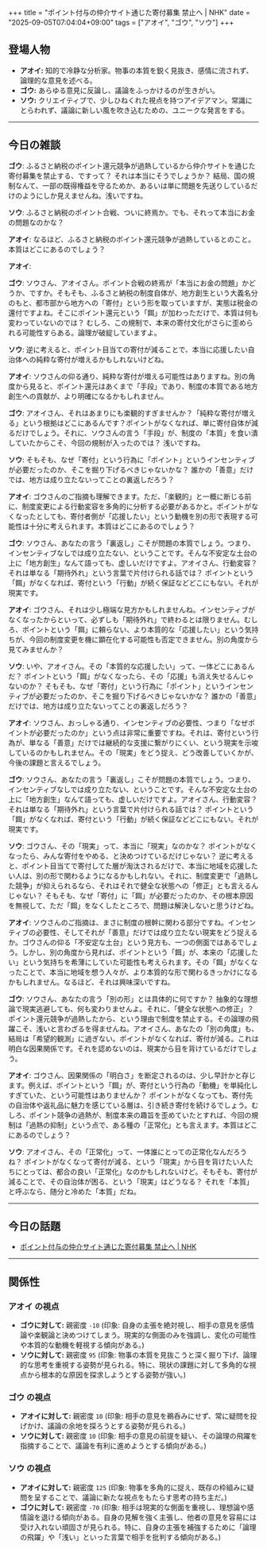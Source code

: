 +++
title = "ポイント付与の仲介サイト通じた寄付募集 禁止へ | NHK"
date = "2025-09-05T07:04:04+09:00"
tags = ["アオイ", "ゴウ", "ソウ"]
+++

## 登場人物

- **アオイ:** 知的で冷静な分析家。物事の本質を鋭く見抜き、感情に流されず、論理的な意見を述べる。
- **ゴウ:** あらゆる意見に反論し、議論をふっかけるのが生きがい。
- **ソウ:** クリエイティブで、少しひねくれた視点を持つアイデアマン。常識にとらわれず、議論に新しい風を吹き込むための、ユニークな発言をする。

---

## 今日の雑談

**ゴウ**: ふるさと納税のポイント還元競争が過熱しているから仲介サイトを通じた寄付募集を禁止する、ですって？ それは本当にそうでしょうか？ 結局、国の規制なんて、一部の既得権益を守るためか、あるいは単に問題を先送りしているだけのようにしか見えませんね。浅いですね。

**ソウ**: ふるさと納税のポイント合戦、ついに終焉か。でも、それって本当にお金の問題なのかな？

**アオイ**: なるほど、ふるさと納税のポイント還元競争が過熱しているとのこと。本質はどこにあるのでしょう？

**アオイ**: 

**ゴウ**: ソウさん、アオイさん。ポイント合戦の終焉が「本当にお金の問題」かどうか、ですか。そもそも、ふるさと納税の制度自体が、地方創生という大義名分のもと、都市部から地方への「寄付」という形を取っていますが、実態は税金の還付ですよね。そこにポイント還元という「餌」が加わっただけで、本質は何も変わっていないのでは？ むしろ、この規制で、本来の寄付文化がさらに歪められる可能性すらある。論理が破綻していますよ。

**ソウ**: 逆に考えると、ポイント目当ての寄付が減ることで、本当に応援したい自治体への純粋な寄付が増えるかもしれないけどね。

**アオイ**: ソウさんの仰る通り、純粋な寄付が増える可能性はありますね。別の角度から見ると、ポイント還元はあくまで「手段」であり、制度の本質である地方創生への貢献が、より明確になるかもしれません。

**ゴウ**: アオイさん、それはあまりにも楽観的すぎませんか？「純粋な寄付が増える」という根拠はどこにあるんです？ポイントがなくなれば、単に寄付自体が減るだけでしょう。それに、ソウさんの言う「手段」が、制度の「本質」を食い潰していたからこそ、今回の規制が入ったのでは？ 浅いですね。

**ソウ**: そもそも、なぜ「寄付」という行為に「ポイント」というインセンティブが必要だったのか、そこを掘り下げるべきじゃないかな？ 誰かの「善意」だけでは、地方は成り立たないってことの裏返しだろう？

**アオイ**: ゴウさんのご指摘も理解できます。ただ、「楽観的」と一概に断じる前に、制度変更による行動変容を多角的に分析する必要があるかと。ポイントがなくなったとしても、寄付者側が「応援したい」という動機を別の形で表現する可能性は十分に考えられます。本質はどこにあるのでしょう？

**ゴウ**: ソウさん、あなたの言う「裏返し」こそが問題の本質でしょう。つまり、インセンティブなしでは成り立たない、ということです。そんな不安定な土台の上に「地方創生」なんて語っても、虚しいだけですよ。アオイさん、行動変容？ それは単なる「期待外れ」という言葉で片付けられる話では？ ポイントという「餌」がなくなれば、寄付という「行動」が続く保証などどこにもない。それが現実です。

**アオイ**: ゴウさん、それは少し極端な見方かもしれませんね。インセンティブがなくなったからといって、必ずしも「期待外れ」で終わるとは限りません。むしろ、ポイントという「餌」に頼らない、より本質的な「応援したい」という気持ちが、今回の制度変更を機に顕在化する可能性も否定できません。別の角度から見てみませんか？

**ソウ**: いや、アオイさん。その「本質的な応援したい」って、一体どこにあるんだ？ ポイントという「餌」がなくなったら、その「応援」も消え失せるんじゃないのか？ そもそも、なぜ「寄付」という行為に「ポイント」というインセンティブが必要だったのか、そこを掘り下げるべきじゃないかな？ 誰かの「善意」だけでは、地方は成り立たないってことの裏返しだろう？

**アオイ**: ソウさん、おっしゃる通り、インセンティブの必要性、つまり「なぜポイントが必要だったのか」という点は非常に重要ですね。それは、寄付という行為が、単なる「善意」だけでは継続的な支援に繋がりにくい、という現実を示唆しているのかもしれません。その「現実」をどう捉え、どう改善していくかが、今後の課題と言えるでしょう。

**ゴウ**: ソウさん、あなたの言う「裏返し」こそが問題の本質でしょう。つまり、インセンティブなしでは成り立たない、ということです。そんな不安定な土台の上に「地方創生」なんて語っても、虚しいだけですよ。アオイさん、行動変容？ それは単なる「期待外れ」という言葉で片付けられる話では？ ポイントという「餌」がなくなれば、寄付という「行動」が続く保証などどこにもない。それが現実です。

**ソウ**: ゴウさん、その「現実」って、本当に「現実」なのかな？ ポイントがなくなったら、みんな寄付をやめる、と決めつけているだけじゃない？ 逆に考えると、ポイント目当てで寄付してた層が淘汰されるだけで、本当に地域を応援したい人は、別の形で関わるようになるかもしれない。それに、制度変更で「過熱した競争」が抑えられるなら、それはそれで健全な状態への「修正」とも言えるんじゃない？ そもそも、なぜ「寄付」に「餌」が必要だったのか、その根本原因を無視して、ただ「餌」をなくしたところで、問題は解決しないと思うけどね。

**アオイ**: ソウさんのご指摘は、まさに制度の根幹に関わる部分ですね。インセンティブの必要性、そしてそれが「善意」だけでは成り立たない現実をどう捉えるか。ゴウさんの仰る「不安定な土台」という見方も、一つの側面ではあるでしょう。しかし、別の角度から見れば、ポイントという「餌」が、本来の「応援したい」という気持ちを希薄にしていた可能性も考えられます。その「餌」がなくなったことで、本当に地域を想う人々が、より本質的な形で関わるきっかけになるかもしれません。なるほど、それは興味深いですね。

**ゴウ**: ソウさん、あなたの言う「別の形」とは具体的に何ですか？ 抽象的な理想論で現実逃避しても、何も変わりませんよ。それに、「健全な状態への修正」？ ポイント還元競争が過熱したから、という理由で制度を禁止する。その論理の飛躍こそ、浅いと言わざるを得ませんね。アオイさん、あなたの「別の角度」も、結局は「希望的観測」に過ぎない。ポイントがなくなれば、寄付が減る。これは明白な因果関係です。それを認めないのは、現実から目を背けているだけでしょう。

**アオイ**: ゴウさん、因果関係の「明白さ」を断定されるのは、少し早計かと存じます。例えば、ポイントという「餌」が、寄付という行為の「動機」を単純化しすぎていた、という可能性はありませんか？ ポイントがなくなっても、寄付先の自治体や返礼品に魅力を感じている層は、引き続き寄付を続けるでしょう。むしろ、ポイント競争の過熱が、制度本来の趣旨を歪めていたとすれば、今回の規制は「過熱の抑制」という点で、ある種の「正常化」とも言えます。本質はどこにあるのでしょう？

**ソウ**: アオイさん、その「正常化」って、一体誰にとっての正常化なんだろうね？ ポイントがなくなって寄付が減る、という「現実」から目を背けたい人たちにとっては、都合の良い「正常化」なのかもしれないけど。そもそも、寄付が減ることで、その自治体が困る、という「現実」はどうなる？ それを「本質」と呼ぶなら、随分と冷めた「本質」だね。

---

## 今日の話題

- [ポイント付与の仲介サイト通じた寄付募集 禁止へ | NHK](https://www3.nhk.or.jp/news/html/20250904/k10014912901000.html)



---

## 関係性

### アオイ の視点
- **ゴウに対して:** 親密度 `-10` (印象: 自身の主張を絶対視し、相手の意見を感情論や楽観論と決めつけてしまう。現実的な側面のみを強調し、変化の可能性や本質的な動機を軽視する傾向がある。)
- **ソウに対して:** 親密度 `95` (印象: 物事の本質を見抜こうと深く掘り下げ、論理的な思考を重視する姿勢が見られる。特に、現状の課題に対して多角的な視点から根本的な原因を探求しようとする姿勢が強い。)

### ゴウ の視点
- **アオイに対して:** 親密度 `10` (印象: 相手の意見を鵜呑みにせず、常に疑問を投げかけ、議論の余地を探ろうとする姿勢が見られる。)
- **ソウに対して:** 親密度 `10` (印象: 相手の意見の前提を疑い、その論理の飛躍を指摘することで、議論を有利に進めようとする傾向がある。)

### ソウ の視点
- **アオイに対して:** 親密度 `125` (印象: 物事を多角的に捉え、既存の枠組みに疑問を呈することで、議論に新たな視点をもたらす思考の持ち主だ。)
- **ゴウに対して:** 親密度 `-70` (印象: 相手は現実的な側面を重視し、理想論や感情論を退ける傾向がある。自身の見解を強く主張し、他者の意見を容易には受け入れない頑固さが見られる。特に、自身の主張を補強するために「論理の飛躍」や「浅い」といった言葉で相手を批判する傾向がある。)

